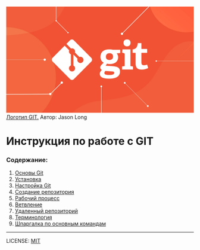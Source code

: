 ![git-logo](/img/git_img.webp)
[Логотип GIT.](https://git-scm.com/downloads/logos) 
Автор: Jason Long
# Инструкция по работе с GIT

### Содержание:
1. [Основы Git](/basics.md)
2. [Установка](/installation.md)
3. [Настройка Git](/settings.md)
4. [Создание репозитория](/creatingrep.md)
5. [Рабочий процесс](/work.md)
6. [Ветвление](/branching.md)
7. [Удаленный репозиторий](/deletedrep.md)
8. [Терминология](/terminology.md)
9. [Шпаргалка по основным командам](/notes.md)

---

 LICENSE: [MIT](/license.md)